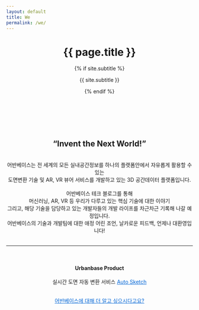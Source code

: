 ```yaml
---
layout: default
title: We
permalink: /we/
---
```



<div class="site-header-container {% if site.cover %}has-cover{% endif %}" {% if site.cover %}style="background-image: url({{ site.cover | prepend: site.baseurl }});"{% endif %}>
  <div class="scrim {% if site.cover %}has-cover{% endif %}">
    <header class="site-header">
      <h1 class="title">{{ page.title }}</h1>
      {% if site.subtitle %}<p class="subtitle">{{ site.subtitle }}</p>{% endif %}
    </header>
  </div>
</div>

<!-- <img src="{{ site.baseurl }}/assets/profile-placeholder.gif" title="Profile Picture" class="profile"> -->

<center>
<br>
<br>
<h2>“Invent the Next World!”</h2>
<br>
어반베이스는 전 세계의 모든 실내공간정보를 하나의 플랫폼안에서 자유롭게 활용할 수 있는
<br>
도면변환 기술 및 AR, VR 뷰어 서비스를 개발하고 있는 3D 공간데이터 플랫폼입니다.
<br>
<br>
어반베이스 테크 블로그를 통해 
<br>
머신러닝, AR, VR 등 우리가 다루고 있는 핵심 기술에 대한 이야기
<br>
그리고, 해당 기술을 담당하고 있는 개발자들의 개발 라이프를 차근차근 기록해 나갈 예정입니다. 
<br>
어반베이스의 기술과 개발팀에 대한 애정 어린 조언, 날카로운 피드백, 언제나 대환영입니다!
<br>
<br>

-------
<br>
<h4> Urbanbase Product </h4>

실시간 도면 자동 변환 서비스 <a href="https://urbanbase.github.io/2019/02/11/autosketch.html" target="_blank" style="color: #0366d6;"> Auto Sketch</a>
<br>
<br>

<a href="https://developer.urbanbase.com" target="_blank" style="color: #0366d6;">어반베이스에 대해 더 알고 싶으시다고요?</a>
</center>